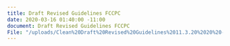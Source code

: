 ```yaml
---
title: Draft Revised Guidelines FCCPC
date: 2020-03-16 01:40:00 -11:00
document: Draft Revised Guidelines FCCPC
File: "/uploads/Clean%20Draft%20Revised%20Guidelines%2011.3.20%2020%20-%20FCCPC-Final.pdf"
---
```


